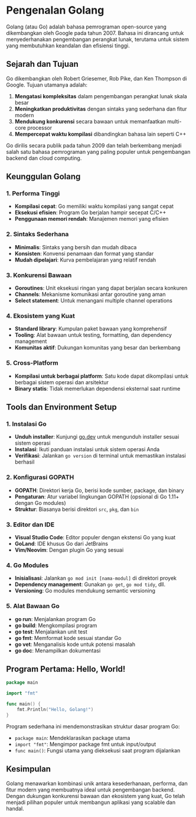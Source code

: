 # Pengenalan Golang

Golang (atau Go) adalah bahasa pemrograman open-source yang dikembangkan oleh Google pada tahun 2007. Bahasa ini dirancang untuk menyederhanakan pengembangan perangkat lunak, terutama untuk sistem yang membutuhkan keandalan dan efisiensi tinggi.

## Sejarah dan Tujuan

Go dikembangkan oleh Robert Griesemer, Rob Pike, dan Ken Thompson di Google. Tujuan utamanya adalah:

1. **Mengatasi kompleksitas** dalam pengembangan perangkat lunak skala besar
2. **Meningkatkan produktivitas** dengan sintaks yang sederhana dan fitur modern
3. **Mendukung konkurensi** secara bawaan untuk memanfaatkan multi-core processor
4. **Mempercepat waktu kompilasi** dibandingkan bahasa lain seperti C++

Go dirilis secara publik pada tahun 2009 dan telah berkembang menjadi salah satu bahasa pemrograman yang paling populer untuk pengembangan backend dan cloud computing.

## Keunggulan Golang

### 1. Performa Tinggi
- **Kompilasi cepat**: Go memiliki waktu kompilasi yang sangat cepat
- **Eksekusi efisien**: Program Go berjalan hampir secepat C/C++
- **Penggunaan memori rendah**: Manajemen memori yang efisien

### 2. Sintaks Sederhana
- **Minimalis**: Sintaks yang bersih dan mudah dibaca
- **Konsisten**: Konvensi penamaan dan format yang standar
- **Mudah dipelajari**: Kurva pembelajaran yang relatif rendah

### 3. Konkurensi Bawaan
- **Goroutines**: Unit eksekusi ringan yang dapat berjalan secara konkuren
- **Channels**: Mekanisme komunikasi antar goroutine yang aman
- **Select statement**: Untuk menangani multiple channel operations

### 4. Ekosistem yang Kuat
- **Standard library**: Kumpulan paket bawaan yang komprehensif
- **Tooling**: Alat bawaan untuk testing, formatting, dan dependency management
- **Komunitas aktif**: Dukungan komunitas yang besar dan berkembang

### 5. Cross-Platform
- **Kompilasi untuk berbagai platform**: Satu kode dapat dikompilasi untuk berbagai sistem operasi dan arsitektur
- **Binary statis**: Tidak memerlukan dependensi eksternal saat runtime

## Tools dan Environment Setup

### 1. Instalasi Go
- **Unduh installer**: Kunjungi [go.dev](https://go.dev/dl/) untuk mengunduh installer sesuai sistem operasi
- **Instalasi**: Ikuti panduan instalasi untuk sistem operasi Anda
- **Verifikasi**: Jalankan `go version` di terminal untuk memastikan instalasi berhasil

### 2. Konfigurasi GOPATH
- **GOPATH**: Direktori kerja Go, berisi kode sumber, package, dan binary
- **Pengaturan**: Atur variabel lingkungan GOPATH (opsional di Go 1.11+ dengan Go modules)
- **Struktur**: Biasanya berisi direktori `src`, `pkg`, dan `bin`

### 3. Editor dan IDE
- **Visual Studio Code**: Editor populer dengan ekstensi Go yang kuat
- **GoLand**: IDE khusus Go dari JetBrains
- **Vim/Neovim**: Dengan plugin Go yang sesuai

### 4. Go Modules
- **Inisialisasi**: Jalankan `go mod init [nama-modul]` di direktori proyek
- **Dependency management**: Gunakan `go get`, `go mod tidy`, dll.
- **Versioning**: Go modules mendukung semantic versioning

### 5. Alat Bawaan Go
- **go run**: Menjalankan program Go
- **go build**: Mengkompilasi program
- **go test**: Menjalankan unit test
- **go fmt**: Memformat kode sesuai standar Go
- **go vet**: Menganalisis kode untuk potensi masalah
- **go doc**: Menampilkan dokumentasi

## Program Pertama: Hello, World!

```go
package main

import "fmt"

func main() {
    fmt.Println("Hello, Golang!")
}
```

Program sederhana ini mendemonstrasikan struktur dasar program Go:
- `package main`: Mendeklarasikan package utama
- `import "fmt"`: Mengimpor package fmt untuk input/output
- `func main()`: Fungsi utama yang dieksekusi saat program dijalankan

## Kesimpulan

Golang menawarkan kombinasi unik antara kesederhanaan, performa, dan fitur modern yang membuatnya ideal untuk pengembangan backend. Dengan dukungan konkurensi bawaan dan ekosistem yang kuat, Go telah menjadi pilihan populer untuk membangun aplikasi yang scalable dan handal.
